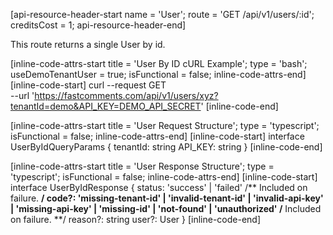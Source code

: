 [api-resource-header-start name = 'User'; route = 'GET /api/v1/users/:id'; creditsCost = 1; api-resource-header-end]

This route returns a single User by id.

[inline-code-attrs-start title = 'User By ID cURL Example'; type = 'bash'; useDemoTenantUser = true; isFunctional = false; inline-code-attrs-end]
[inline-code-start]
curl --request GET \
  --url 'https://fastcomments.com/api/v1/users/xyz?tenantId=demo&API_KEY=DEMO_API_SECRET'
[inline-code-end]

[inline-code-attrs-start title = 'User Request Structure'; type = 'typescript'; isFunctional = false; inline-code-attrs-end]
[inline-code-start]
interface UserByIdQueryParams {
    tenantId: string
    API_KEY: string
}
[inline-code-end]

[inline-code-attrs-start title = 'User Response Structure'; type = 'typescript'; isFunctional = false; inline-code-attrs-end]
[inline-code-start]
interface UserByIdResponse {
    status: 'success' | 'failed'
    /** Included on failure. **/
    code?: 'missing-tenant-id' | 'invalid-tenant-id' | 'invalid-api-key' | 'missing-api-key' | 'missing-id' | 'not-found' | 'unauthorized'
    /** Included on failure. **/
    reason?: string
    user?: User
}
[inline-code-end]
